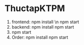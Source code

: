 # ThuctapKTPM
1. frontend:
   npm install \n
   npm start
2. backend:
   npm install
   npm start
3.  npm start
4. Order:
   npm install
   npm start
